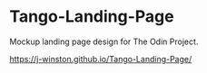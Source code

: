 # Tango-Landing-Page
Mockup landing page design for The Odin Project.

https://j-winston.github.io/Tango-Landing-Page/
